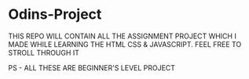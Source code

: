 ﻿# Odins-Project
 
THIS REPO WILL  CONTAIN ALL THE ASSIGNMENT PROJECT WHICH I MADE WHILE LEARNING THE HTML CSS & JAVASCRIPT.
FEEL FREE TO STROLL THROUGH IT 

PS - ALL THESE ARE BEGINNER'S LEVEL PROJECT
